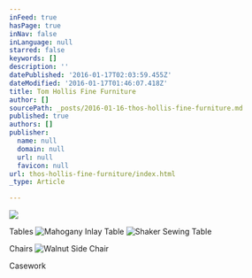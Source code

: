 ```yaml
---
inFeed: true
hasPage: true
inNav: false
inLanguage: null
starred: false
keywords: []
description: ''
datePublished: '2016-01-17T02:03:59.455Z'
dateModified: '2016-01-17T01:46:07.418Z'
title: Tom Hollis Fine Furniture
author: []
sourcePath: _posts/2016-01-16-thos-hollis-fine-furniture.md
published: true
authors: []
publisher:
  name: null
  domain: null
  url: null
  favicon: null
url: thos-hollis-fine-furniture/index.html
_type: Article

---
```

![](https://s3-us-west-2.amazonaws.com/the-grid-img/p/81ad0691727db0e14ec79ea7deb4b5ee4856265e.jpg)

Tables
![Mahogany Inlay Table](https://the-grid-user-content.s3-us-west-2.amazonaws.com/d8d72659-2c22-4f8f-ac3c-0b5d5a224500.jpg)
![Shaker Sewing Table](https://the-grid-user-content.s3-us-west-2.amazonaws.com/846f1f2c-d00a-49c5-a9f0-05cc04d6d5bb.jpg)

Chairs
![Walnut Side Chair](https://the-grid-user-content.s3-us-west-2.amazonaws.com/5eebadff-9abc-4f6c-bf96-f44cf51d2416.jpg)

Casework
